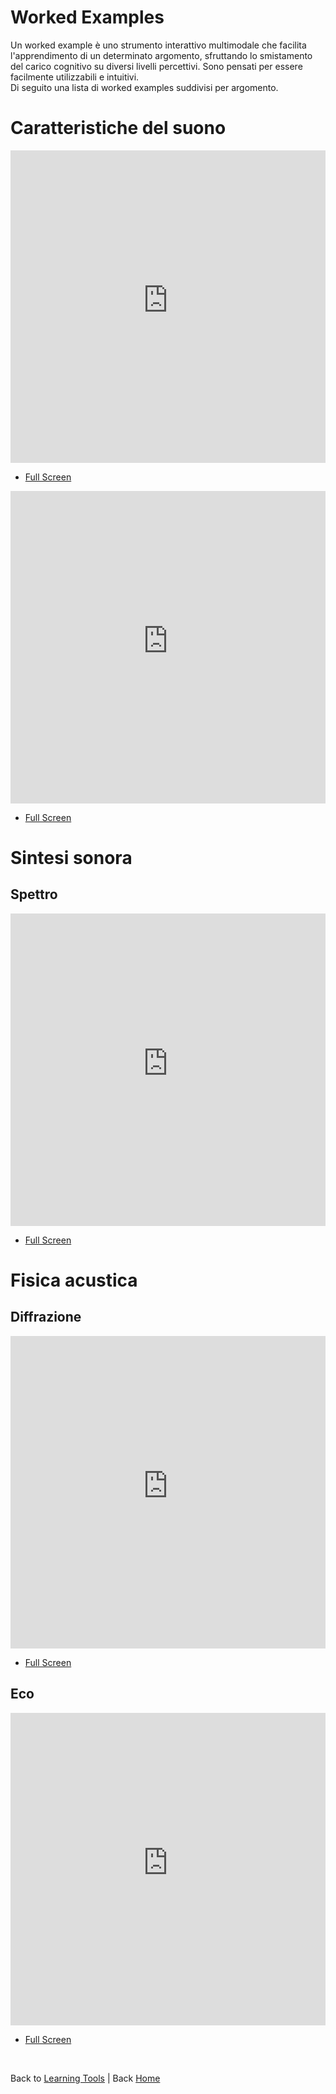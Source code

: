 # Worked Examples

Un worked example è uno strumento interattivo multimodale che facilita l'apprendimento di un determinato argomento, sfruttando lo smistamento del carico cognitivo su diversi livelli percettivi. Sono pensati per essere facilmente utilizzabili e intuitivi. <br>
Di seguito una lista di worked examples suddivisi per argomento.


# Caratteristiche del suono

<iframe src="https://giuseppebergamino.github.io/Home/Learning_tools/Worked_examples/we_frequenza" style = "height: 500px; width: 100%; border: none;"></iframe>

- [Full Screen](https://giuseppebergamino.github.io/Home/Learning_tools/Worked_examples/we_frequenza)

<iframe src="https://giuseppebergamino.github.io/Home/Learning_tools/Worked_examples/we_tastiera" style = "height: 500px; width: 100%; border: none;"></iframe>

- [Full Screen](https://giuseppebergamino.github.io/Home/Learning_tools/Worked_examples/we_tastiera)


# Sintesi sonora

## Spettro
<iframe src="https://giuseppebergamino.github.io/Home/Learning_tools/Worked_examples/we_spettro" style = "height: 500px; width: 100%; border: none;"></iframe>

- [Full Screen](https://giuseppebergamino.github.io/Home/Learning_tools/Worked_examples/we_spettro)


# Fisica acustica

## Diffrazione

<iframe src="https://giuseppebergamino.github.io/Home/Learning_tools/Worked_examples/we_diffrazione" style = "height: 500px; width: 100%; border: none;"></iframe>

- [Full Screen](https://giuseppebergamino.github.io/Home/Learning_tools/Worked_examples/we_diffrazione)



## Eco

<iframe src="https://giuseppebergamino.github.io/Home/Learning_tools/Worked_examples/we_eco" style = "height: 500px; width: 100%; border: none;"></iframe>


- [Full Screen](https://giuseppebergamino.github.io/Home/Learning_tools/Worked_examples/we_eco)

<p><br></p>


Back to [Learning Tools](https://giuseppebergamino.github.io/Home/Learning_tools/) | Back [Home](https://giuseppebergamino.github.io/Home/) 
